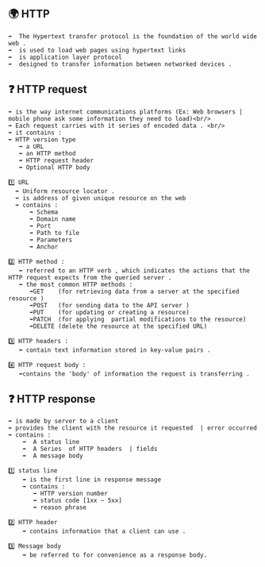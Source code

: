 ## 🌍 HTTP  <br/>
    ➡️  The Hypertext transfer protocol is the foundation of the world wide web . 
    ➡️  is used to load web pages using hypertext links 
    ➡️  is application layer protocol 
    ➡️  designed to transfer information between networked devices .

##  ❓ HTTP request  <br  />
    ➡️ is the way internet communications platforms (Ex: Web browsers | mobile phone ask some information they need to load)<br/>
    ➡️ Each request carries with it series of encoded data . <br/>
    ➡️ it contains :
    ➡️ HTTP version type
       ➡️ a URL 
       ➡️ an HTTP method 
       ➡️ HTTP request header 
       ➡️ Optional HTTP body
       
    1️⃣ URL 
      ➡️ Uniform resource locator . 
      ➡️ is address of given unique resource on the web 
      ➡️ contains :
          ➡️ Schema 
          ➡️ Domain name 
          ➡️ Port 
          ➡️ Path to file 
          ➡️ Parameters 
          ➡️ Anchor 

    2️⃣ HTTP method : 
       ➡️ referred to an HTTP verb , which indicates the actions that the HTTP request expects from the queried server . 
       ➡️ the most common HTTP methods : 
          ➡️GET    (for retrieving data from a server at the specified resource ) 
          ➡️POST   (for sending data to the API server ) 
          ➡️PUT    (for updating or creating a resource) 
          ➡️PATCH  (for applying  partial modifications to the resource) 
          ➡️DELETE (delete the resource at the specified URL) 
        
    3️⃣ HTTP headers : 
       ➡️ contain text information stored in key-value pairs . 

    4️⃣ HTTP request body : 
       ➡️contains the 'body' of information the request is transferring . 

## ❓ HTTP response <br  />
    ➡️ is made by server to a client 
    ➡️ provides the client with the resource it requested  | error occurred 
    ➡️ contains : 
        ➡️  A status line 
        ➡️  A Series  of HTTP headers  | fields 
        ➡️  A message body 
    
    1️⃣ status line 
        ➡️ is the first line in response message 
        ➡️ contains : 
           ➡️ HTTP version number 
           ➡️ status code [1xx ~ 5xx] 
           ➡️ reason phrase 

    2️⃣ HTTP header  
        ➡️ contains information that a client can use . 

    3️⃣ Message body 
        ➡️ be referred to for convenience as a response body. 
